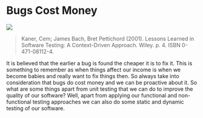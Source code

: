 # Bugs Cost Money

![](https://github.com/ortus/coldbox-platform-documentation/tree/24d3f3d16693b36ca41bf5ce0329c6ff33316ef0/images/BugsCostMoney.png)

> Kaner, Cem; James Bach, Bret Pettichord \(2001\). Lessons Learned in Software Testing: A Context-Driven Approach. Wiley. p. 4. ISBN 0-471-08112-4.

It is believed that the earlier a bug is found the cheaper it is to fix it. This is something to remember as when things affect our income is when we become babies and really want to fix things then. So always take into consideration that bugs do cost money and we can be proactive about it. So what are some things apart from unit testing that we can do to improve the quality of our software? Well, apart from applying our functional and non-functional testing approaches we can also do some static and dynamic testing of our software.

